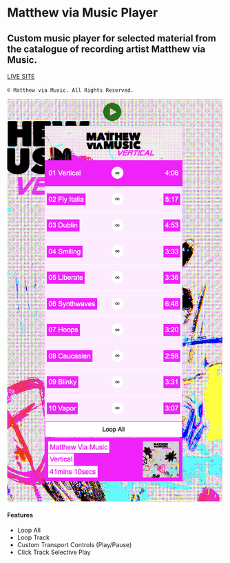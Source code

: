 # Matthew via Music Player
## Custom music player for selected material from the catalogue of recording artist Matthew via Music.

[LIVE SITE](https://matthew-via-music-player.github.io/)

`© Matthew via Music. All Rights Reserved.`

![preview](preview.png)

#### Features
- Loop All
- Loop Track
- Custom Transport Controls (Play/Pause)
- Click Track Selective Play
